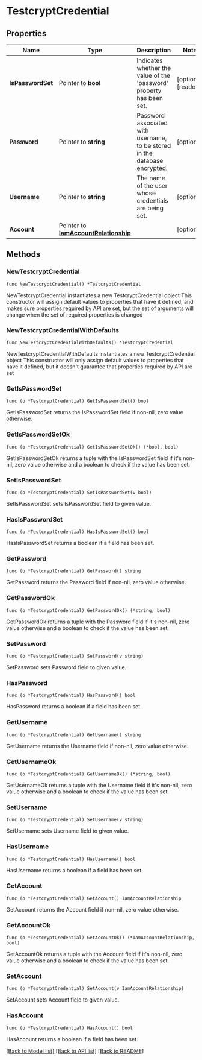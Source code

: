 # TestcryptCredential

## Properties

Name | Type | Description | Notes
------------ | ------------- | ------------- | -------------
**IsPasswordSet** | Pointer to **bool** | Indicates whether the value of the &#39;password&#39; property has been set. | [optional] [readonly] 
**Password** | Pointer to **string** | Password associated with username, to be stored in the database encrypted. | [optional] 
**Username** | Pointer to **string** | The name of the user whose credentials are being set. | [optional] 
**Account** | Pointer to [**IamAccountRelationship**](iam.Account.Relationship.md) |  | [optional] 

## Methods

### NewTestcryptCredential

`func NewTestcryptCredential() *TestcryptCredential`

NewTestcryptCredential instantiates a new TestcryptCredential object
This constructor will assign default values to properties that have it defined,
and makes sure properties required by API are set, but the set of arguments
will change when the set of required properties is changed

### NewTestcryptCredentialWithDefaults

`func NewTestcryptCredentialWithDefaults() *TestcryptCredential`

NewTestcryptCredentialWithDefaults instantiates a new TestcryptCredential object
This constructor will only assign default values to properties that have it defined,
but it doesn't guarantee that properties required by API are set

### GetIsPasswordSet

`func (o *TestcryptCredential) GetIsPasswordSet() bool`

GetIsPasswordSet returns the IsPasswordSet field if non-nil, zero value otherwise.

### GetIsPasswordSetOk

`func (o *TestcryptCredential) GetIsPasswordSetOk() (*bool, bool)`

GetIsPasswordSetOk returns a tuple with the IsPasswordSet field if it's non-nil, zero value otherwise
and a boolean to check if the value has been set.

### SetIsPasswordSet

`func (o *TestcryptCredential) SetIsPasswordSet(v bool)`

SetIsPasswordSet sets IsPasswordSet field to given value.

### HasIsPasswordSet

`func (o *TestcryptCredential) HasIsPasswordSet() bool`

HasIsPasswordSet returns a boolean if a field has been set.

### GetPassword

`func (o *TestcryptCredential) GetPassword() string`

GetPassword returns the Password field if non-nil, zero value otherwise.

### GetPasswordOk

`func (o *TestcryptCredential) GetPasswordOk() (*string, bool)`

GetPasswordOk returns a tuple with the Password field if it's non-nil, zero value otherwise
and a boolean to check if the value has been set.

### SetPassword

`func (o *TestcryptCredential) SetPassword(v string)`

SetPassword sets Password field to given value.

### HasPassword

`func (o *TestcryptCredential) HasPassword() bool`

HasPassword returns a boolean if a field has been set.

### GetUsername

`func (o *TestcryptCredential) GetUsername() string`

GetUsername returns the Username field if non-nil, zero value otherwise.

### GetUsernameOk

`func (o *TestcryptCredential) GetUsernameOk() (*string, bool)`

GetUsernameOk returns a tuple with the Username field if it's non-nil, zero value otherwise
and a boolean to check if the value has been set.

### SetUsername

`func (o *TestcryptCredential) SetUsername(v string)`

SetUsername sets Username field to given value.

### HasUsername

`func (o *TestcryptCredential) HasUsername() bool`

HasUsername returns a boolean if a field has been set.

### GetAccount

`func (o *TestcryptCredential) GetAccount() IamAccountRelationship`

GetAccount returns the Account field if non-nil, zero value otherwise.

### GetAccountOk

`func (o *TestcryptCredential) GetAccountOk() (*IamAccountRelationship, bool)`

GetAccountOk returns a tuple with the Account field if it's non-nil, zero value otherwise
and a boolean to check if the value has been set.

### SetAccount

`func (o *TestcryptCredential) SetAccount(v IamAccountRelationship)`

SetAccount sets Account field to given value.

### HasAccount

`func (o *TestcryptCredential) HasAccount() bool`

HasAccount returns a boolean if a field has been set.


[[Back to Model list]](../README.md#documentation-for-models) [[Back to API list]](../README.md#documentation-for-api-endpoints) [[Back to README]](../README.md)


